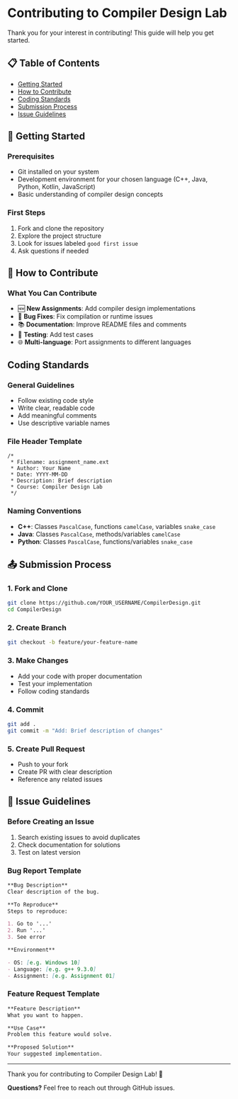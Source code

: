 # Contributing to Compiler Design Lab

Thank you for your interest in contributing! This guide will help you get started.

## 📋 Table of Contents

- [Getting Started](#getting-started)
- [How to Contribute](#how-to-contribute)
- [Coding Standards](#coding-standards)
- [Submission Process](#submission-process)
- [Issue Guidelines](#issue-guidelines)

## 🚀 Getting Started

### Prerequisites

- Git installed on your system
- Development environment for your chosen language (C++, Java, Python, Kotlin, JavaScript)
- Basic understanding of compiler design concepts

### First Steps

1. Fork and clone the repository
2. Explore the project structure
3. Look for issues labeled `good first issue`
4. Ask questions if needed

## 🔧 How to Contribute

### What You Can Contribute

- 🆕 **New Assignments**: Add compiler design implementations
- 🐛 **Bug Fixes**: Fix compilation or runtime issues
- 📚 **Documentation**: Improve README files and comments
- 🧪 **Testing**: Add test cases
- 🌐 **Multi-language**: Port assignments to different languages

## Coding Standards

### General Guidelines

- Follow existing code style
- Write clear, readable code
- Add meaningful comments
- Use descriptive variable names

### File Header Template

```
/*
 * Filename: assignment_name.ext
 * Author: Your Name
 * Date: YYYY-MM-DD
 * Description: Brief description
 * Course: Compiler Design Lab
 */
```

### Naming Conventions

- **C++**: Classes `PascalCase`, functions `camelCase`, variables `snake_case`
- **Java**: Classes `PascalCase`, methods/variables `camelCase`
- **Python**: Classes `PascalCase`, functions/variables `snake_case`

## 📤 Submission Process

### 1. Fork and Clone

```bash
git clone https://github.com/YOUR_USERNAME/CompilerDesign.git
cd CompilerDesign
```

### 2. Create Branch

```bash
git checkout -b feature/your-feature-name
```

### 3. Make Changes

- Add your code with proper documentation
- Test your implementation
- Follow coding standards

### 4. Commit

```bash
git add .
git commit -m "Add: Brief description of changes"
```

### 5. Create Pull Request

- Push to your fork
- Create PR with clear description
- Reference any related issues

## 🐛 Issue Guidelines

### Before Creating an Issue

1. Search existing issues to avoid duplicates
2. Check documentation for solutions
3. Test on latest version

### Bug Report Template

```markdown
**Bug Description**
Clear description of the bug.

**To Reproduce**
Steps to reproduce:

1. Go to '...'
2. Run '...'
3. See error

**Environment**

- OS: [e.g. Windows 10]
- Language: [e.g. g++ 9.3.0]
- Assignment: [e.g. Assignment 01]
```

### Feature Request Template

```markdown
**Feature Description**
What you want to happen.

**Use Case**
Problem this feature would solve.

**Proposed Solution**
Your suggested implementation.
```

---

Thank you for contributing to Compiler Design Lab! 🚀

**Questions?** Feel free to reach out through GitHub issues.
